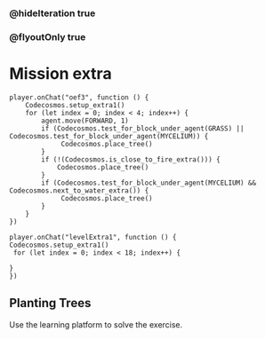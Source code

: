 ### @hideIteration true
### @flyoutOnly true
# Mission extra
```blocks
player.onChat("oef3", function () {
    Codecosmos.setup_extra1()
    for (let index = 0; index < 4; index++) {
        agent.move(FORWARD, 1)
        if (Codecosmos.test_for_block_under_agent(GRASS) || Codecosmos.test_for_block_under_agent(MYCELIUM)) {
             Codecosmos.place_tree()
        }
        if (!(Codecosmos.is_close_to_fire_extra())) {
            Codecosmos.place_tree()
        }
        if (Codecosmos.test_for_block_under_agent(MYCELIUM) && Codecosmos.next_to_water_extra()) {
             Codecosmos.place_tree()
        }
    }
})
```

```template
player.onChat("levelExtra1", function () {
Codecosmos.setup_extra1()
 for (let index = 0; index < 18; index++) {
      
}
})
```

## Planting Trees

Use the learning platform to solve the exercise.
